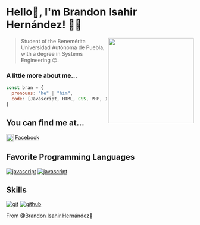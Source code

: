 <h1 > Hello👋, I'm Brandon Isahir Hernández! 👨‍💻</h1>
<img align='right' src="https://chi01pap002files.storage.live.com/y4mMwCWEqdzNrnJiNiAaMhcOMy7gnHAiJvRqQoQqiTtcEcF9sMP6p6bi6-WW3gOe5nq7J9bkz7zWDwJeNIoGwyYVpMvkax6KHPpDntpqA7-3W04052gDDwFPaTNlt1-QXz7TaydVXiTTSyxbtuTbOcJpfyfLM-n6aLfwGGmFLyxClLctoUKdy1THSXQnmmFdDIxD-7mujcJQDKd0edfojybsES0aYu7cDWtEF-hZFexjXs?encodeFailures=1&width=581&height=581" width="230">

> Student of the Benemérita Universidad Autónoma de Puebla, with a degree in Systems Engineering 😊.
### A little more about me...  

```javascript
const bran = {
  pronouns: "he" | "him",
  code: [Javascript, HTML, CSS, PHP, Java],
}
```
<h2> You can find me at... </h2>
<p>
  <a href="https://www.facebook.com/profile.php?id=100074349482886" target="blank" >
    <img align="center" src="https://cdn-icons-png.flaticon.com/512/733/733547.png" alt="instagram" height="20px" width="20px" />
     Facebook
  </a> 
</p>

<h2> Favorite Programming Languages</h2>
<p>
<a href="https://github.com/brandonihernandezc03"><img src="https://img.shields.io/badge/JS-f5f542.svg?style=for-the-badge&logo=javascript&logoColor=f5f542&labelColor=ffffff" alt="javascript"></a>
<a href="https://github.com/brandonihernandezc03"><img src="https://img.shields.io/badge/PHP-6566ba.svg?style=for-the-badge&logo=php&logoColor=6566ba&labelColor=ffffff" alt="javascript"></a>
</p>

<h2> Skills</h2>
<p>
<a href="https://github.com/brandonihernandezc03"><img src="https://img.shields.io/badge/git-F05032.svg?style=for-the-badge&logo=git&logoColor=F05032&labelColor=ffffff" alt="git"></a>
<a href="https://github.com/brandonihernandezc03"><img src="https://img.shields.io/badge/github-black.svg?style=for-the-badge&logo=github&logoColor=black&labelColor=ffffff" alt="github"></a>
</p>

From [@Brandon Isahir Hernández](https://github.com/BrandonHernz)🐤
